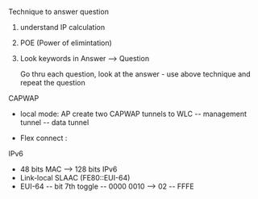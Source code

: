 Technique to answer question
1. understand IP calculation
2. POE (Power of elimintation)
3. Look keywords in Answer --> Question

   Go thru each question, look at the answer - use above technique and repeat the question


CAPWAP
- local mode: AP create two CAPWAP tunnels to WLC
  -- management tunnel
  -- data tunnel 

- Flex connect 
: 


IPv6
- 48 bits MAC --> 128 bits IPv6
- Link-local SLAAC (FE80::EUI-64)
- EUI-64
  -- bit 7th toggle
  -- 0000 0010 --> 02
  -- FFFE


